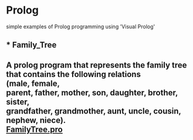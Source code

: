 # Prolog
 
 simple examples of Prolog programming using 'Visual Prolog'
 
 
 ## * Family_Tree
 
A prolog program that represents the family tree that contains the following relations   
(male, female,  
parent, father, mother, son, daughter, brother, sister,  
grandfather, grandmother, aunt, uncle, cousin, nephew, niece).  
[FamilyTree.pro](https://github.com/saraatq/Prolog/blob/main/FamilyTree.pro)
---

